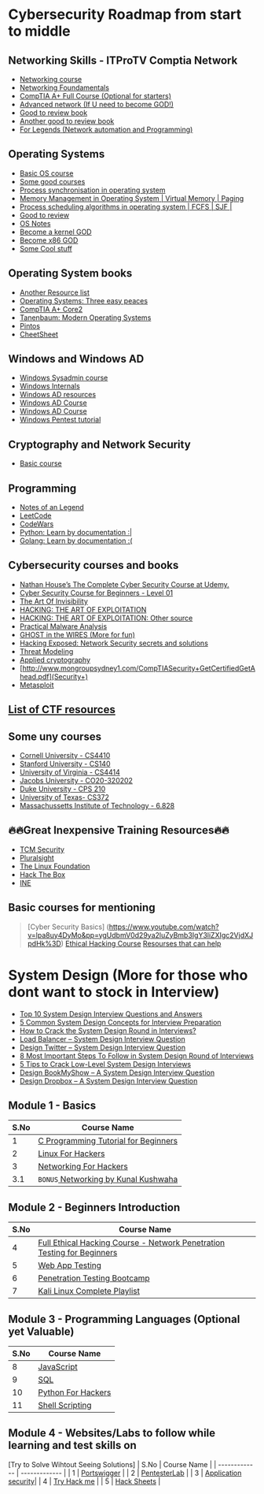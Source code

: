 # Cybersecurity Roadmap from start to middle 


## Networking Skills - ITProTV Comptia Network 
- [Networking course](https://mega.nz/folder/bm5UUZoS#qIswiU9nj_fxK-czHMMcsA)
- [Networking Foundamentals](https://www.youtube.com/watch?v=qiQR5rTSshw&pp=ygUVbmV0d29ya2luZyBmb3VuZGF0aW9u)
- [CompTIA A+ Full Course (Optional for starters)](https://www.youtube.com/watch?v=1CZXXNKAY5o&pp=ygUVbmV0d29ya2luZyBmb3VuZGF0aW9u)
- [Advanced network (If U need to become GOD!)](https://csc-knu.github.io/sys-prog/books/Andrew%20S.%20Tanenbaum%20-%20Computer%20Networks.pdf)
- [Good to review book](https://ptgmedia.pearsoncmg.com/images/9780789749048/samplepages/0789749041.pdf)
- [Another good to review book](https://ptgmedia.pearsoncmg.com/images/9781587145148/samplepages/9781587145148_Sample.pdf)
- [For Legends (Network automation and Programming)](http://www.pkt.edu.my/pdf_sys/home/pdf/165)

## Operating Systems 
- [Basic OS course](https://www.javatpoint.com/best-courses-for-the-operating-system)
- [Some good courses](https://www.classcentral.com/subject/operating-systems)
- [Process synchronisation in operating system](https://www.youtube.com/playlist?list=PLhqPDa2HoaAa-8ZXIfqMv79GikkRIbrrm)
- [Memory Management in Operating System | Virtual Memory | Paging](https://www.youtube.com/playlist?list=PLhqPDa2HoaAYXNWaBG3sJy0SEI2cyt2Du)
- [Process scheduling algorithms in operating system | FCFS | SJF | ](https://www.youtube.com/playlist?list=PLhqPDa2HoaAbe5MBgsbNhlMKYUZSJmXKj)
- [Good to review](https://ptgmedia.pearsoncmg.com/images/9781587145148/samplepages/9781587145148_Sample.pdf)
- [OS Notes](https://pages.cs.wisc.edu/~bart/537/lecturenotes/titlepage.html)
- [Become a kernel GOD](https://github.com/cirosantilli/linux-kernel-module-cheat)
- [Become x86 GOD](https://github.com/cirosantilli/x86-bare-metal-examples#real-mode-segmentation)
- [Some Cool stuff](https://wiki.osdev.org/Main_Page)

## Operating System books
- [Another Resource list](https://pages.cs.wisc.edu/~remzi/OSTEP/)
- [Operating Systems: Three easy peaces](https://github.com/mthipparthi/operating-systems-three-easy-pieces/tree/master)
- [CompTIA A+ Core2](https://comptiacdn.azureedge.net/webcontent/docs/default-source/booksamples/comptia_apluscore2studyguide---sample.pdf?sfvrsn=d79323ed_2)
- [Tanenbaum: Modern Operating Systems](https://csc-knu.github.io/sys-prog/books/Andrew%20S.%20Tanenbaum%20-%20Modern%20Operating%20Systems.pdf)
- [Pintos](http://web.stanford.edu/~ouster/cgi-bin/cs140-spring19/pintos/pintos.html#SEC_Contents)
- [CheetSheet](https://ocw.unican.es/pluginfile.php/2309/course/section/2243/1.%20Introduction.pdf)

## Windows and Windows AD 
- [Windows Sysadmin course](https://www.youtube.com/watch?v=_MXFcqnP-R4&list=PLCx2yzVkUQQVzH8GNBOhC0tRFlNpkE1oC)
- [Windows Internals](https://empyreal96.github.io/nt-info-depot/Windows-Internals-PDFs/Windows%20System%20Internals%207e%20Part%201.pdf)
- [Windows AD resources]()
- [Windows AD Course](https://www.youtube.com/watch?v=OTpbQkW3kj4&list=PL1l78n6W8zypXtkh3uWIXbPssc4IGbfb5)
- [Windows AD Course](https://www.youtube.com/watch?v=_Yuu4RaMWDY&pp=ygULd2luZG93cyBBRCA%3D)
- [Windows Pentest tutorial](https://www.youtube.com/watch?v=f8jGhLwCa28&pp=ygULd2luZG93cyBBRCA%3D)

## Cryptography and Network Security
- [Basic course](https://www.youtube.com/watch?v=JoeiLuFNBc4&list=PLBlnK6fEyqRgJU3EsOYDTW7m6SUmW6kII)

## Programming
- [Notes of an Legend](http://www.codersnotes.com/notes/)
- [LeetCode](https://leetcode.com/)
- [CodeWars](https://www.codewars.com/)
- [Python: Learn by documentation :|]()
- [Golang: Learn by documentation :(]()

## Cybersecurity courses and books
- [Nathan House’s The Complete Cyber Security Course at Udemy.](https://www.udemy.com/course/the-complete-internet-security-privacy-course-volume-1/?ranMID=39197&ranEAID=JVFxdTr9V80&ranSiteID=JVFxdTr9V80-cALuEKJVo1e28KJFO9Bexw&LSNPUBID=JVFxdTr9V80&utm_source=aff-campaign&utm_medium=udemyads)
- [Cyber Security Course for Beginners - Level 01](https://www.udemy.com/course/certified-secure-netizen/?ranMID=39197&ranEAID=CuIbQrBnhiw&ranSiteID=CuIbQrBnhiw-UPVFQdboFzhHcRUkQadFBg&LSNPUBID=CuIbQrBnhiw&utm_source=aff-campaign&utm_medium=udemyadsi)
- [The Art Of Invisibility](https://digtvbg.com/files/books-for-hacking/Kevin%20Mitnic/The%20Art%20of%20Invisibility%20-%20The%20World%27s%20Most%20Famous%20Hacker%20Teaches%20You%20How%20to%20Be%20Safe%20in%20the%20Age%20of%20Big%20Brother%20and%20Big%20Data%20by%20Kevin%20Mitnick.pdf)
- [HACKING: THE ART OF EXPLOITATION](https://repo.zenk-security.com/Magazine%20E-book/Hacking-%20The%20Art%20of%20Exploitation%20(2nd%20ed.%202008)%20-%20Erickson.pdf)
- [HACKING: THE ART OF EXPLOITATION: Other source](https://ia800807.us.archive.org/29/items/hacking-the-art-of-exploitation/hacking-the-art-of-exploitation.pdf)
- [Practical Malware Analysis](https://doc.lagout.org/security/Malware%20%26%20Forensics/Practical%20Malware%20Analysis.pdf)
- [GHOST in the WIRES (More for fun)](https://bibliocecifi.files.wordpress.com/2017/05/ghost-in-the-wires-kevin-mitnick.pdf)
- [Hacking Exposed: Network Security secrets and solutions](https://doc.lagout.org/security/McGraw-Hill%20-%20Hacking%20Exposed%2C%203rd%20Ed%20-%20Hacking%20Exposed%20Win2.pdf)
- [Threat Modeling](https://terrorgum.com/tfox/books/threat_modeling_designing_for_security.pdf)
- [Applied cryptography](https://mrajacse.files.wordpress.com/2012/01/applied-cryptography-2nd-ed-b-schneier.pdf)
- [http://www.mongroupsydney1.com/CompTIASecurity+GetCertifiedGetAhead.pdf](Security+)
- [Metasploit](https://olinux.net/wp-content/uploads/2019/01/Metasploit-The-Penetration-Tester-s-Guide.pdf)

## [List of CTF resources](https://ctfsites.github.io/)

## Some uny courses 
- [Cornell University - CS4410](http://www.cs.cornell.edu/courses/cs4410/2017sp/)
- [Stanford University - CS140](http://www.scs.stanford.edu/17wi-cs140/)
- [University of Virginia - CS4414](http://www.rust-class.org/)
- [Jacobs University - CO20-320202](http://cnds.eecs.jacobs-university.de/courses/os-2016/)
- [Duke University - CPS 210](https://users.cs.duke.edu/~chase/cps210/)
- [University of Texas- CS372](http://www.cs.utexas.edu/users/dahlin/Classes/UGOS/)
- [Massachussetts Institute of Technology - 6.828](https://ocw.mit.edu/courses/electrical-engineering-and-computer-science/6-828-operating-system-engineering-fall-2012/index.html)

## 🔥🔥Great Inexpensive Training Resources🔥🔥
- [TCM Security](https://itdad.info/TCM)
- [Pluralsight](https://itdad.info/Pluralsight)
- [The Linux Foundation](https://itdad.info/LearnLinux)
- [Hack The Box](https://itdad.info/HackTheBox)
- [INE](https://itdad.info/ine)


## Basic courses for mentioning
> [Cyber Security Basics] (https://www.youtube.com/watch?v=lpa8uy4DyMo&pp=ygUdbmV0d29ya2luZyBmb3IgY3liZXIgc2VjdXJpdHk%3D)
> [Ethical Hacking Course](https://www.youtube.com/watch?v=lpa8uy4DyMo&pp=ygUdbmV0d29ya2luZyBmb3IgY3liZXIgc2VjdXJpdHk%3D)
> [Resourses that can help](https://github.com/paulveillard/cybersecurity)

# System Design (More for those who dont want to stock in Interview)
- [Top 10 System Design Interview Questions and Answers](https://www.geeksforgeeks.org/top-10-system-design-interview-questions-and-answers/)
- [5 Common System Design Concepts for Interview Preparation](https://www.geeksforgeeks.org/5-common-system-design-concepts-for-interview-preparation/)
- [How to Crack the System Design Round in Interviews?](https://www.geeksforgeeks.org/how-to-crack-system-design-round-in-interviews/)
- [Load Balancer – System Design Interview Question](https://www.geeksforgeeks.org/how-to-crack-system-design-round-in-interviews/)
- [Design Twitter – System Design Interview Question](https://www.geeksforgeeks.org/design-twitter-a-system-design-interview-question/)
- [8 Most Important Steps To Follow in System Design Round of Interviews](https://www.geeksforgeeks.org/8-most-important-steps-to-follow-in-system-design-round-of-interviews/)
- [5 Tips to Crack Low-Level System Design Interviews](https://www.geeksforgeeks.org/5-tips-to-crack-low-level-system-design-interviews/)
- [Design BookMyShow – A System Design Interview Question](https://www.geeksforgeeks.org/design-bookmyshow-a-system-design-interview-question/)
- [Design Dropbox – A System Design Interview Question](https://www.geeksforgeeks.org/design-dropbox-a-system-design-interview-question/)

## Module 1 - Basics

| S.No          | Course Name   |
| ------------- | ------------- |
| 1        | [C Programming Tutorial for Beginners](https://www.youtube.com/watch?v=KJgsSFOSQv0)|
| 2         | [Linux For Hackers](https://www.youtube.com/watch?v=1hvVcEhcbLM)         |
| 3         | [Networking For Hackers](https://www.youtube.com/playlist?list=PLLKT__MCUeiyUKmYaakznsZeU4lZYwt_j)         |
| 3.1         | `BONUS`[ Networking by Kunal Kushwaha](https://youtu.be/IPvYjXCsTg8)         |

## Module 2 - Beginners Introduction

| S.No          | Course Name   |
| ------------- | ------------- |
| 4       | [Full Ethical Hacking Course - Network Penetration Testing for Beginners](https://www.youtube.com/watch?v=3Kq1MIfTWCE)|
| 5         | [Web App Testing](https://www.youtube.com/playlist?list=PLLKT__MCUeixCoi2jtP2Jj8nZzM4MOzBL)         |
| 6         | [Penetration Testing Bootcamp](https://www.youtube.com/playlist?list=PLBf0hzazHTGOepimcP15eS6Y-aR4m6ql3)         |
| 7         | [Kali Linux Complete Playlist](https://www.youtube.com/playlist?list=PLYmlEoSHldN7HJapyiQ8kFLUsk_a7EjCw)    |

## Module 3 - Programming Languages (Optional yet Valuable)

| S.No          | Course Name   |
| ------------- | ------------- |
| 8       | [JavaScript](https://www.youtube.com/watch?v=PkZNo7MFNFg)         |
| 9       | [SQL](https://youtu.be/5OdVJbNCSso)         |
| 10         | [Python For Hackers](https://www.youtube.com/playlist?list=PLBf0hzazHTGM_dncTqO9l-0zUQYP0nNPU)|
| 11         | [Shell Scripting](https://www.youtube.com/playlist?list=PLBf0hzazHTGMJzHon4YXGscxUvsFpxrZT)

## Module 4 - Websites/Labs to follow while learning and test skills on

[Try to Solve Wihtout Seeing Solutions]
| S.No          | Course Name   |
| ------------- | ------------- |
| 1       | [Portswigger](https://portswigger.net/web-security/learning-path)         |
| 2       | [PentesterLab](https://pentesterlab.com/exercises)         |
| 3         | [Application security](https://application.security/)|
| 4         | [Try Hack me](https://tryhackme.com/) |
| 5         | [Hack Sheets](https://hacksheets.in/) |

